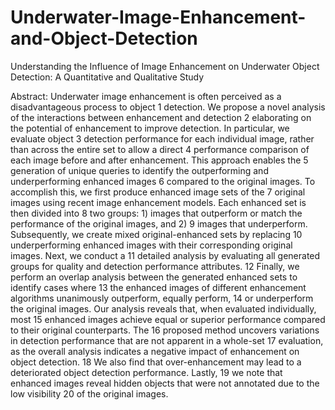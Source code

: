# Underwater-Image-Enhancement-and-Object-Detection
Understanding the Influence of Image Enhancement on Underwater Object Detection: A Quantitative and Qualitative Study

Abstract: Underwater image enhancement is often perceived as a disadvantageous process to object 1
detection. We propose a novel analysis of the interactions between enhancement and detection 2
elaborating on the potential of enhancement to improve detection. In particular, we evaluate object 3
detection performance for each individual image, rather than across the entire set to allow a direct 4
performance comparison of each image before and after enhancement. This approach enables the 5
generation of unique queries to identify the outperforming and underperforming enhanced images 6
compared to the original images. To accomplish this, we first produce enhanced image sets of the 7
original images using recent image enhancement models. Each enhanced set is then divided into 8
two groups: 1) images that outperform or match the performance of the original images, and 2) 9
images that underperform. Subsequently, we create mixed original-enhanced sets by replacing 10
underperforming enhanced images with their corresponding original images. Next, we conduct a 11
detailed analysis by evaluating all generated groups for quality and detection performance attributes. 12
Finally, we perform an overlap analysis between the generated enhanced sets to identify cases where 13
the enhanced images of different enhancement algorithms unanimously outperform, equally perform, 14
or underperform the original images. Our analysis reveals that, when evaluated individually, most 15
enhanced images achieve equal or superior performance compared to their original counterparts. The 16
proposed method uncovers variations in detection performance that are not apparent in a whole-set 17
evaluation, as the overall analysis indicates a negative impact of enhancement on object detection. 18
We also find that over-enhancement may lead to a deteriorated object detection performance. Lastly, 19
we note that enhanced images reveal hidden objects that were not annotated due to the low visibility 20
of the original images. 
